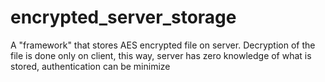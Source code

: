 # encrypted_server_storage
A "framework" that stores AES encrypted file on server.
Decryption of the file is done only on client, this way, server has zero knowledge of what is stored, authentication can be minimize
